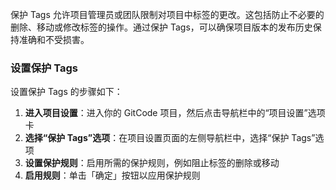 
保护 Tags 允许项目管理员或团队限制对项目中标签的更改。这包括防止不必要的删除、移动或修改标签的操作。通过保护 Tags，可以确保项目版本的发布历史保持准确和不受损害。

### 设置保护 Tags

设置保护 Tags 的步骤如下：

1. **进入项目设置**：进入你的 GitCode 项目，然后点击导航栏中的“项目设置”选项卡
2. **选择“保护 Tags”选项**：在项目设置页面的左侧导航栏中，选择“保护 Tags”选项
3. **设置保护规则**：启用所需的保护规则，例如阻止标签的删除或移动
4. **启用规则**：单击「确定」按钮以应用保护规则
